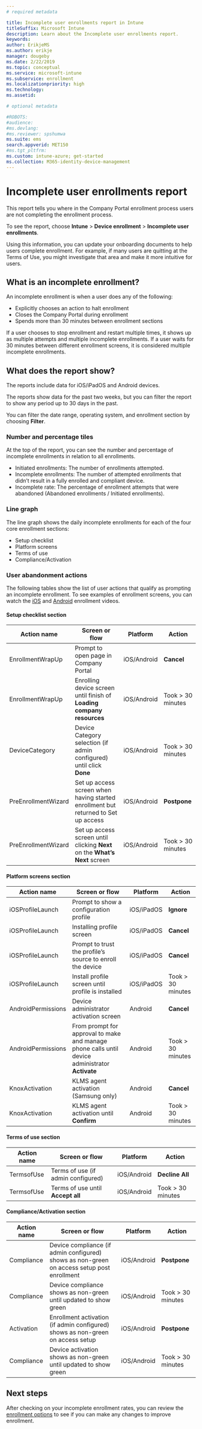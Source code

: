 ```yaml
---
# required metadata

title: Incomplete user enrollments report in Intune
titleSuffix: Microsoft Intune
description: Learn about the Incomplete user enrollments report.
keywords:
author: ErikjeMS
ms.author: erikje
manager: dougeby
ms.date: 2/22/2019
ms.topic: conceptual
ms.service: microsoft-intune
ms.subservice: enrollment
ms.localizationpriority: high
ms.technology:
ms.assetid: 

# optional metadata

#ROBOTS:
#audience:
#ms.devlang:
#ms.reviewer: spshumwa
ms.suite: ems
search.appverid: MET150
#ms.tgt_pltfrm:
ms.custom: intune-azure; get-started
ms.collection: M365-identity-device-management
---
```


# Incomplete user enrollments report

This report tells you where in the Company Portal enrollment process users are not completing the enrollment process.

To see the report, choose **Intune** > **Device enrollment** > **Incomplete user enrollments**.

Using this information, you can update your onboarding documents to help users complete enrollment. For example, if many users are quitting at the Terms of Use, you might investigate that area and make it more intuitive for users.

## What is an incomplete enrollment?

An incomplete enrollment is when a user does any of the following:

- Explicitly chooses an action to halt enrollment
- Closes the Company Portal during enrollment
- Spends more than 30 minutes between enrollment sections

If a user chooses to stop enrollment and restart multiple times, it shows up as multiple attempts and multiple incomplete enrollments. If a user waits for 30 minutes between different enrollment screens, it is considered multiple incomplete enrollments.

## What does the report show?

The reports include data for iOS/iPadOS and Android devices.

The reports show data for the past two weeks, but you can filter the report to show any period up to 30 days in the past.

You can filter the date range, operating system, and enrollment section by choosing **Filter**.

### Number and percentage tiles

At the top of the report, you can see the number and percentage of incomplete enrollments in relation to all enrollments.

- Initiated enrollments: The number of enrollments attempted.
- Incomplete enrollments: The number of attempted enrollments that didn’t result in a fully enrolled and compliant device.
- Incomplete rate: The percentage of enrollment attempts that were abandoned (Abandoned enrollments / Initiated enrollments).

### Line graph

The line graph shows the daily incomplete enrollments for each of the four core enrollment sections:

- Setup checklist
- Platform screens
- Terms of use
- Compliance/Activation

### User abandonment actions

The following tables show the list of user actions that qualify as prompting an incomplete enrollment. To see examples of enrollment screens, you can watch the [iOS](https://channel9.msdn.com/Series/IntuneEnrollment/iOS-Enrollment) and [Android](https://channel9.msdn.com/Series/IntuneEnrollment/Android-Enrollment) enrollment videos. 


#### Setup checklist section

| Action name | Screen or flow | Platform | Action |
| ---- |---- |---- |---- |
| EnrollmentWrapUp | Prompt to open page in Company Portal | iOS/Android | **Cancel** |
| EnrollmentWrapUp | Enrolling device screen until finish of **Loading company resources** | iOS/Android | Took > 30 minutes |
| DeviceCategory | Device Category selection (if admin configured) until click **Done** | iOS/Android | Took > 30 minutes |
| PreEnrollmentWizard | Set up access screen when having started enrollment but returned to Set up access | iOS/Android| **Postpone** |
| PreEnrollmentWizard | Set up access screen until clicking **Next** on the **What’s Next** screen | iOS/Android | Took > 30 minutes |

#### Platform screens section

| Action name | Screen or flow | Platform | Action |
| ---- |---- |---- |---- |
| iOSProfileLaunch | Prompt to show a configuration profile | iOS/iPadOS | **Ignore** |
| iOSProfileLaunch | Installing profile screen | iOS/iPadOS | **Cancel** |
| iOSProfileLaunch | Prompt to trust the profile’s source to enroll the device | iOS/iPadOS | **Cancel** |
| iOSProfileLaunch | Install profile screen until profile is installed | iOS/iPadOS | Took > 30 minutes |
| AndroidPermissions | Device administrator activation screen | Android | **Cancel** |
| AndroidPermissions | From prompt for approval to make and manage phone calls until device administrator **Activate** | Android | Took > 30 minutes |
| KnoxActivation | KLMS agent activation (Samsung only) | Android| **Cancel** |
| KnoxActivation | KLMS agent activation until **Confirm** | Android | Took > 30 minutes|

#### Terms of use section

| Action name | Screen or flow | Platform | Action |
| ---- |---- |---- |---- |
| TermsofUse | Terms of use (if admin configured) | iOS/Android | **Decline All** |
| TermsofUse | Terms of use until **Accept all** | iOS/Android | Took > 30 minutes |

#### Compliance/Activation section

| Action name | Screen or flow | Platform | Action |
| ---- |---- |---- |---- |
| Compliance | Device compliance (if admin configured) shows as non-green on access setup post enrollment| iOS/Android | **Postpone** |
| Compliance | Device compliance shows as non-green until updated to show green | iOS/Android | Took > 30 minutes |
| Activation | Enrollment activation  (if admin configured) shows as non-green on access setup | iOS/Android | **Postpone** |
| Compliance | Device activation shows as non-green until updated to show green | iOS/Android | Took > 30 minutes |

## Next steps

After checking on your incomplete enrollment rates, you can review the [enrollment options](enrollment-options.md) to see if you can make any changes to improve enrollment.
